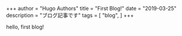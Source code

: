 +++
author = "Hugo Authors"
title = "First Blog!"
date = "2019-03-25"
description = "ブログ記事です"
tags = [
    "blog",
]
+++

hello, first blog!

